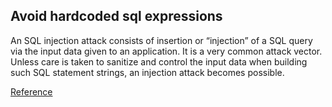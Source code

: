 ## Avoid hardcoded sql expressions

An SQL injection attack consists of insertion or “injection” of a SQL query via the input data given to an application. It is a very common attack vector. 
Unless care is taken to sanitize and control the input data when building such SQL statement strings, an injection attack becomes possible.

[Reference](https://docs.openstack.org/bandit/latest/plugins/hardcoded_sql_expressions.html)